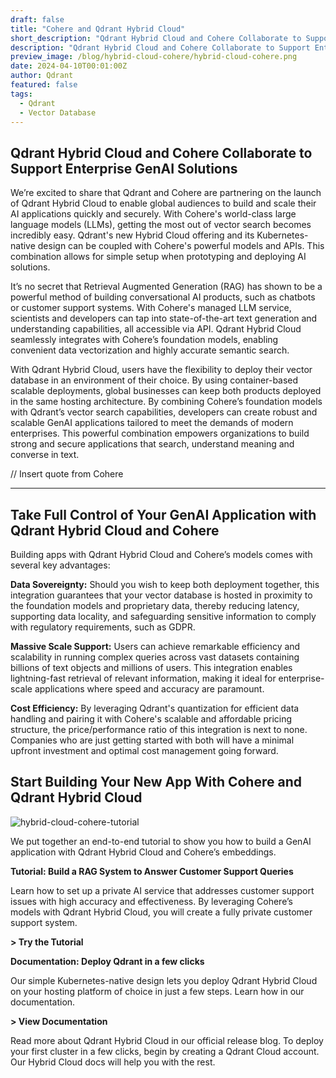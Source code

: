 ```yaml
---
draft: false
title: "Cohere and Qdrant Hybrid Cloud"
short_description: "Qdrant Hybrid Cloud and Cohere Collaborate to Support Enterprise GenAI Solutions." 
description: "Qdrant Hybrid Cloud and Cohere Collaborate to Support Enterprise GenAI Solutions."
preview_image: /blog/hybrid-cloud-cohere/hybrid-cloud-cohere.png
date: 2024-04-10T00:01:00Z
author: Qdrant
featured: false
tags:
  - Qdrant
  - Vector Database
---
```


## Qdrant Hybrid Cloud and Cohere Collaborate to Support Enterprise GenAI Solutions

We’re excited to share that Qdrant and Cohere are partnering on the launch of Qdrant Hybrid Cloud to enable global audiences to build and scale their AI applications quickly and securely. With Cohere's world-class large language models (LLMs), getting the most out of vector search becomes incredibly easy. Qdrant's new Hybrid Cloud offering and its Kubernetes-native design can be coupled with Cohere's powerful models and APIs. This combination allows for simple setup when prototyping and deploying AI solutions.

It’s no secret that Retrieval Augmented Generation (RAG) has shown to be a powerful method of building conversational AI products, such as chatbots or customer support systems. With Cohere's managed LLM service, scientists and developers can tap into state-of-the-art text generation and understanding capabilities, all accessible via API. Qdrant Hybrid Cloud seamlessly integrates with Cohere’s foundation models, enabling convenient data vectorization and highly accurate semantic search.

With Qdrant Hybrid Cloud, users have the flexibility to deploy their vector database in an environment of their choice. By using container-based scalable deployments, global businesses can keep both products deployed in the same hosting architecture. By combining Cohere’s foundation models with Qdrant’s vector search capabilities, developers can create robust and scalable GenAI applications tailored to meet the demands of modern enterprises. This powerful combination empowers organizations to build strong and secure applications that search, understand meaning and converse in text.

// Insert quote from Cohere

---

## Take Full Control of Your GenAI Application with Qdrant Hybrid Cloud and Cohere

Building apps with Qdrant Hybrid Cloud and Cohere’s models comes with several key advantages:

**Data Sovereignty:** Should you wish to keep both deployment together, this integration guarantees that your vector database is hosted in proximity to the foundation models and proprietary data, thereby reducing latency, supporting data locality, and safeguarding sensitive information to comply with regulatory requirements, such as GDPR.

**Massive Scale Support:** Users can achieve remarkable efficiency and scalability in running complex queries across vast datasets containing billions of text objects and millions of users. This integration enables lightning-fast retrieval of relevant information, making it ideal for enterprise-scale applications where speed and accuracy are paramount.

**Cost Efficiency:** By leveraging Qdrant's quantization for efficient data handling and pairing it with Cohere's scalable and affordable pricing structure, the price/performance ratio of this integration is next to none. Companies who are just getting started with both will have a minimal upfront investment and optimal cost management going forward.

## Start Building Your New App With Cohere and Qdrant Hybrid Cloud

![hybrid-cloud-cohere-tutorial](/blog/hybrid-cloud-cohere/hybrid-cloud-cohere-tutorial.png)

We put together an end-to-end tutorial to show you how to build a GenAI application with Qdrant Hybrid Cloud and Cohere’s embeddings.

**Tutorial: Build a RAG System to Answer Customer Support Queries**

Learn how to set up a private AI service that addresses customer support issues with high accuracy and effectiveness. By leveraging Cohere’s models with Qdrant Hybrid Cloud, you will create a fully private customer support system.

**> Try the Tutorial**

**Documentation: Deploy Qdrant in a few clicks**

Our simple Kubernetes-native design lets you deploy Qdrant Hybrid Cloud on your hosting platform of choice in just a few steps. Learn how in our documentation.

**> View Documentation**

Read more about Qdrant Hybrid Cloud in our official release blog. To deploy your first cluster in a few clicks, begin by creating a Qdrant Cloud account. Our Hybrid Cloud docs will help you with the rest.